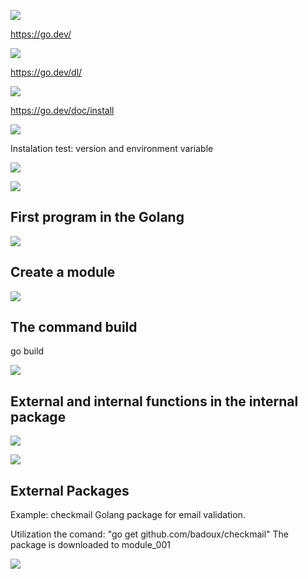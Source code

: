 
![](img/go.png)

https://go.dev/

![](img/2022-04-11-21-05-26.png)

https://go.dev/dl/

![](img/2022-04-11-21-10-10.png)

https://go.dev/doc/install

![](img/2022-04-11-21-11-38.png)

Instalation test: version and environment variable

![](img/2022-04-11-21-26-38.png)

![](img/2022-04-11-21-27-11.png)

## First program in the Golang

![](img/2022-04-11-23-26-50.png)

## Create a module 

![](img/2022-04-11-23-37-22.png)

## The command build 
go build 

![](img/2022-04-11-23-47-52.png)


## External and internal functions in the internal package

![](img/2022-04-12-01-01-10.png)

![](img/2022-04-12-01-07-41.png)

## External Packages

Example:
checkmail
Golang package for email validation.

Utilization the comand:
"go get github.com/badoux/checkmail"
The package is downloaded to module_001

![](img/2022-04-12-02-00-51.png)